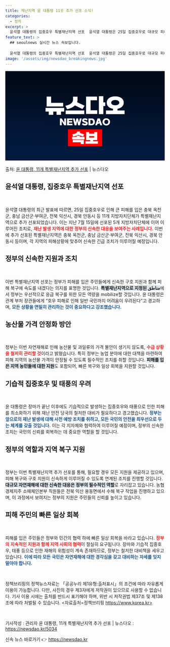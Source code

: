 ```yaml
---
title: 재난지역 윤 대통령 11곳 추가 선포 소식!
categories:
  - 정치
excerpt: >
  윤석열 대통령의 집중호우 특별재난지역 선포  윤석열 대통령은 25일 집중호우로 대규모 피해가 발생한 충북 옥…
feature_text: >
  ## seoulnews 실시간 뉴스 속보입니다.

  윤석열 대통령의 집중호우 특별재난지역 선포  윤석열 대통령은 25일 집중호우로 대규모 피해가 발생한 충북 옥…
image: '/assets/img/newsdao_breakingnews.jpg'
---
```


![뉴스다오 속보](/assets/img/newsdao_breakingnews.jpg)

<p>출처: <a href="https://newsdao.kr/5034" rel="dofollow">윤 대통령, 11개 특별재난지역 추가 선포</a> | 뉴스다오</p>

<h2 data-ke-size="size26">윤석열 대통령, 집중호우 특별재난지역 선포</h2>

<p data-ke-size="size16">&nbsp;</p>

윤석열 대통령의 최근 발표에 따르면, 25일 집중호우로 인해 큰 피해를 입은 충북 옥천군, 충남 금산군·부여군, 전북 익산시, 경북 안동시 등 11개 지방자치단체가 특별재난지역으로 추가 선포되었습니다. 이는 지난 7월 15일에 선포된 5개 지방자치단체에 이어 이루어진 조치로, <b><span style="color: #ee2323;">재난 발생 지역에 대한 정부의 신속한 대응을 보여주는 사례입니다.</span></b> 이번에 추가 선포된 특별재난지역은 충북 옥천군, 충남 금산군·부여군, 전북 익산시, 경북 안동시 등이며, 각 지역의 피해상황에 맞추어 신속한 긴급 조치가 이루어질 예정입니다.

<h2 data-ke-size="size26">정부의 신속한 지원과 조치</h2>

<p data-ke-size="size16">&nbsp;</p>

이번 특별재난지역 선포는 정부가 피해를 입은 주민들에게 신속한 구호 지원과 함께 피해 복구에 속도를 내겠다는 의지를 표명한 것입니다. <b><span style="background-color: #21538527;">특별재난지역으로 지정된 مناطق</span></b>에서 정부는 우선적으로 응급 복구를 위한 모든 역량을 mobilize할 것입니다. 윤 대통령은 관계 부처 장관들에게 “호우 피해로 인해 일반 국민까지 어려움이 우려된다”고 경고하며, <b><span style="color: #1a5490;">모든 상황을 면밀히 관리하는 것이 중요하다고 강조했습니다.</span></b> 

<h2 data-ke-size="size26">농산물 가격 안정화 방안</h2>

<p data-ke-size="size16">&nbsp;</p>

정부는 이번 자연재해로 인해 농산물 및 과일류의 가격 불안이 생기지 않도록, <b><span style="color: #ee2323;">수급 상황을 철저히 관리할 것</span></b>이라고 밝혔습니다. 특히 정부는 농업 분야에 대한 대책을 마련하여 피해 지역의 농산물 가격이 안정될 수 있도록 필수적인 조치를 취할 것입니다. <b><span style="background-color: #21538527;">피해를 입은 지역 농민들에 대한 지원</span></b>도 포함되어, 빠른 복구와 일상 회복을 지원할 것입니다. 

<h2 data-ke-size="size26">기습적 집중호우 및 태풍의 우려</h2>

<p data-ke-size="size16">&nbsp;</p>

윤 대통령은 장마가 끝난 이후에도 기습적으로 발생하는 집중호우와 태풍으로 인한 피해를 최소화하기 위해 재난 안전 당국의 철저한 대비가 필요하다고 경고했습니다. <b><span style="color: #1a5490;">정부는 앞으로의 재난 발생에 대해 사전 예방 조치를 취하고, 모든 국민의 안전을 최우선으로 두는 체계를 갖출 것입니다.</span></b> 이는 각 지자체와 협력하여 이루어질 예정이며, 정부의 신속한 조치는 국민의 신뢰를 회복하는 데 중요한 역할을 할 것입니다.

<h2 data-ke-size="size26">정부의 역할과 지역 복구 지원</h2>

<p data-ke-size="size16">&nbsp;</p>

정부는 이번 특별재난지역 추가 선포를 통해, 필요할 경우 모든 지원을 제공하고 있으며, 피해 복구와 구호 지원이 신속하게 이루어질 수 있도록 연계된 조치를 진행할 것입니다. <b><span style="background-color: #21538527;">대규모 자연재해에 대한 신속한 대응은 정부의 필수적인 역할</span></b>로 자리잡고 있습니다. 농협경제지주 소매체인본부 직원들은 전북 익산 용동면에서 수해 복구 작업을 진행하고 있으며, 이 과정에서 보여지는 정부의 지원은 주민들의 신뢰를 높이고 있습니다.

<h2 data-ke-size="size26">피해 주민의 빠른 일상 회복</h2>

<p data-ke-size="size16">&nbsp;</p>

피해를 입은 주민들은 정부와 민간의 협력 하에 빠른 일상 회복을 바라고 있습니다. <b><span style="color: #ee2323;">정부의 지속적인 지원과 함께 지역 사회의 협력</span></b>이 절실히 요구됩니다. 장마와 기습적 집중호우, 태풍 등으로 인한 재해의 위험성이 계속 존재하므로, 정부는 철저한 대비책을 세우고 있습니다. <b><span style="color: #1a5490;">이에 따라 모든 국민은 자연재해에 대한 경각심을 갖고 대비하는 자세를 잊지 말아야 합니다.</span></b>

<p data-ke-size="size16">&nbsp;</p>

정책브리핑의 정책뉴스자료는 「공공누리 제1유형:출처표시」의 조건에 따라 자유롭게 이용이 가능합니다. 다만, 사진의 경우 제3자에게 저작권이 있으므로 사용할 수 없습니다. 기사 이용 시에는 출처를 반드시 표기해야 하며, 위반 시 저작권법 제37조 및 제138조에 따라 처벌될 수 있습니다. <자료출처=정책브리핑 https://www.korea.kr> 

<p data-ke-size="size16">&nbsp;</p>

기사작성 : 관리자 윤 대통령, 11개 특별재난지역 추가 선포 | 뉴스다오  : https://newsdao.kr/5034 

신속 뉴스 바로가기 👉 <a href="https://newsdao.kr" rel="dofollow">https://newsdao.kr</a>


